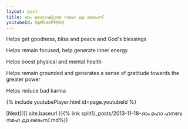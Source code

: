 ```yaml
---
layout: post
title: ഓം മഹോഷ്റ്റായ നമഹ ൧൧ ടൈംസ്
youtubeId: bpM5mXPF9VQ
---
```

 
 
Helps get goodness, bliss and peace and God's blessings
 
Helps remain focused, help generate inner energy 
 
Helps boost physical and mental health 
 
Helps remain grounded and generates a sense of gratitude towards the greater power 
 
Helps reduce bad karma
 
 
 
 


{% include youtubePlayer.html id=page.youtubeId %}
 
[Next]({{ site.baseurl }}{% link  split1/_posts/2013-11-18-ഓം മഹാ ഹനവേ നമഹ ൧൧ ടൈംസ്.md%})
 
